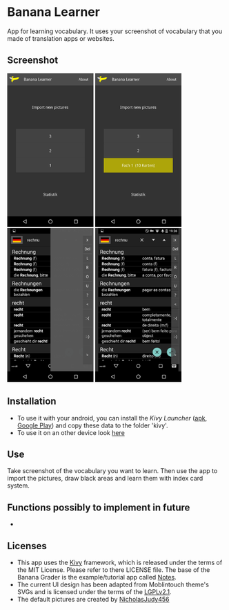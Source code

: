 # Banana Learner

App for learning vocabulary. It uses your screenshot of vocabulary that you made of translation apps or websites.

## Screenshot
[<img src="/appscreenshots/Banana_Learner_1.png" width="200">](screenshots/Banana_Learner_1.png)
[<img src="/appscreenshots/Banana_Learner_2.png" width="200">](screenshots/Banana_Learner_2.png)
[<img src="/appscreenshots/Banana_Learner_3.png" width="200">](screenshots/Banana_Learner_3.png)
[<img src="/appscreenshots/Banana_Learner_4.png" width="200">](screenshots/Banana_Learner_4.png)

## Installation
* To use it with your android, you can install the *Kivy Launcher* ([apk](https://kivy.org/#download), [Google Play](https://play.google.com/store/apps/details?id=org.kivy.pygame)) and copy these data to the folder 'kivy'.
* To use it on an other device look [here](https://kivy.org/#download)

## Use

Take screenshot of the vocabulary you want to learn. Then use the app to import the pictures, draw black areas and learn them with index card system.

## Functions possibly to implement in future

*

##  Licenses

* This app uses the [Kivy](https://github.com/kivy/kivy) framework, which is released under the terms of the MIT License. Please refer to there LICENSE file. The base of the Banana Grader is the example/tutorial app called [Notes](https://github.com/kivy/kivy/tree/master/examples/tutorials/notes/final).
* The current UI design has been adapted from Moblintouch theme's SVGs and is licensed under the terms of the [LGPLv2.1](https://www.gnu.org/licenses/old-licenses/lgpl-2.1).
* The default pictures are created by [NicholasJudy456](https://openclipart.org/collection/collection-detail/NicholasJudy456/12676)
